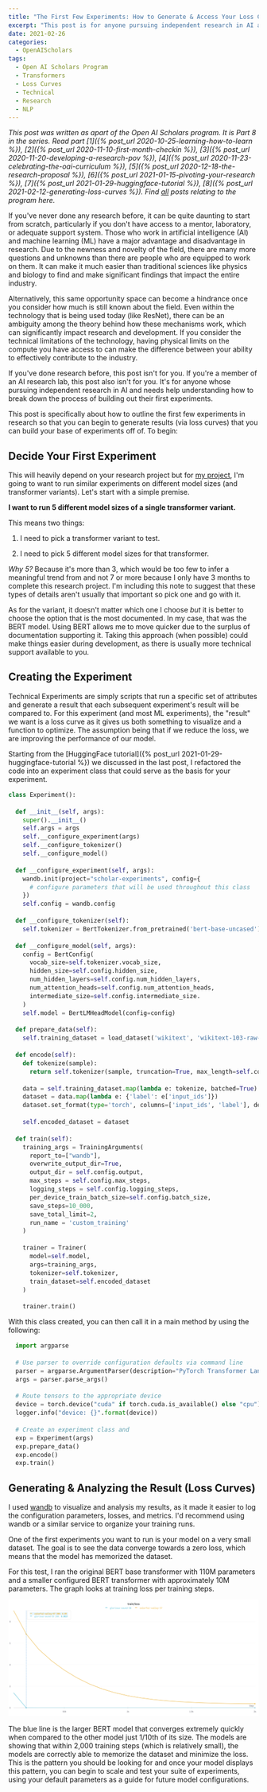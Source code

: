 ```yaml
---
title: "The First Few Experiments: How to Generate & Access Your Loss Curves"
excerpt: "This post is for anyone pursuing independent research in AI and needs help understanding how to think through creating their first experiment and breaking down the process of building out their experiments."
date: 2021-02-26
categories:
  - OpenAIScholars
tags:
  - Open AI Scholars Program
  - Transformers
  - Loss Curves
  - Technical
  - Research
  - NLP
---
```

*This post was written as apart of the Open AI Scholars program. It is Part 8 in the series. Read part [1]({% post_url 2020-10-25-learning-how-to-learn %}), [2]({% post_url 2020-11-10-first-month-checkin %}), [3]({% post_url 2020-11-20-developing-a-research-pov %}), [4]({% post_url 2020-11-23-celebrating-the-oai-curriculum %}), [5]({% post_url 2020-12-18-the-research-proposal %}), [6]({% post_url 2021-01-15-pivoting-your-research %}), [7]({% post_url 2021-01-29-huggingface-tutorial %}), [8]({% post_url 2021-02-12-generating-loss-curves %}). Find [all](/tags/#open-ai-scholars-program) posts relating to the program here.*

If you've never done any research before, it can be quite daunting to start from scratch, particularly if you don't have access to a mentor, laboratory, or adequate support system. Those who work in artificial intelligence (AI) and machine learning (ML) have a major advantage and disadvantage in research. Due to the newness and novelty of the field, there are many more questions and unknowns than there are people who are equipped to work on them. It can make it much easier than traditional sciences like physics and biology to find and make significant findings that impact the entire industry.

Alternatively, this same opportunity space can become a hindrance once you consider how much is still known about the field. Even within the technology that is being used today (like ResNet), there can be an ambiguity among the theory behind how these mechanisms work, which can significantly impact research and development. If you consider the technical limitations of the technology, having physical limits on the compute you have access to can make the difference between your ability to effectively contribute to the industry.

If you've done research before, this post isn't for you. If you're a member of an AI research lab, this post also isn't for you. It's for anyone whose pursuing independent research in AI and needs help understanding how to break down the process of building out their first experiments.

This post is specifically about how to outline the first few experiments in research so that you can begin to generate results (via loss curves) that you can build your base of experiments off of. To begin:

## Decide Your First Experiment

This will heavily depend on your research project but for [my project](https://docs.google.com/document/d/17Y88ALvE9essv4QCD13-omQstpn3iz35k7R3R49zpNM), I'm going to want to run similar experiments on different model sizes (and transformer variants). Let's start with a simple premise.

**I want to run 5 different model sizes of a single transformer variant.**

This means two things:

1. I need to pick a transformer variant to test.

2. I need to pick 5 different model sizes for that transformer.

*Why 5?* Because it's more than 3, which would be too few to infer a meaningful trend from and not 7 or more because I only have 3 months to complete this research project. I'm including this note to suggest that these types of details aren't usually that important so pick one and go with it.

As for the variant, it doesn't matter which one I choose *but* it is better to choose the option that is the most documented. In my case, that was the BERT model. Using BERT allows me to move quicker due to the surplus of documentation supporting it. Taking this approach (when possible) could make things easier during development, as there is usually more technical support available to you.

## Creating the Experiment

Technical Experiments are simply scripts that run a specific set of attributes and generate a result that each subsequent experiment's result will be compared to. For this experiment (and most ML experiments), the "result" we want is a loss curve as it gives us both something to visualize and a function to optimize. The assumption being that if we reduce the loss, we are improving the performance of our model.

Starting from the [HuggingFace tutorial]({% post_url 2021-01-29-huggingface-tutorial %}) we discussed in the last post, I refactored the code into an experiment class that could serve as the basis for your experiment.

```python
class Experiment():

  def __init__(self, args):
    super().__init__()
    self.args = args
    self.__configure_experiment(args)
    self.__configure_tokenizer()
    self.__configure_model()

  def __configure_experiment(self, args):
    wandb.init(project="scholar-experiments", config={
      # configure parameters that will be used throughout this class
    })
    self.config = wandb.config

  def __configure_tokenizer(self):
    self.tokenizer = BertTokenizer.from_pretrained('bert-base-uncased')
      
  def __configure_model(self, args):
    config = BertConfig(
      vocab_size=self.tokenizer.vocab_size,
      hidden_size=self.config.hidden_size,
      num_hidden_layers=self.config.num_hidden_layers,
      num_attention_heads=self.config.num_attention_heads,
      intermediate_size=self.config.intermediate_size.
    )
    self.model = BertLMHeadModel(config=config)

  def prepare_data(self):
    self.training_dataset = load_dataset('wikitext', 'wikitext-103-raw-v1', split='train[:15%]')

  def encode(self):
    def tokenize(sample):
      return self.tokenizer(sample, truncation=True, max_length=self.config.max_length, padding=True)

    data = self.training_dataset.map(lambda e: tokenize, batched=True)
    dataset = data.map(lambda e: {'label': e['input_ids']})
    dataset.set_format(type='torch', columns=['input_ids', 'label'], device=device)

    self.encoded_dataset = dataset

  def train(self):
    training_args = TrainingArguments(
      report_to=["wandb"],
      overwrite_output_dir=True,
      output_dir = self.config.output,
      max_steps = self.config.max_steps,
      logging_steps = self.config.logging_steps,
      per_device_train_batch_size=self.config.batch_size,
      save_steps=10_000,
      save_total_limit=2,
      run_name = 'custom_training'
    )

    trainer = Trainer(
      model=self.model,
      args=training_args,
      tokenizer=self.tokenizer,
      train_dataset=self.encoded_dataset
    )

    trainer.train()
```

With this class created, you can then call it in a main method by using the following:

```python
  import argparse

  # Use parser to override configuration defaults via command line
  parser = argparse.ArgumentParser(description="PyTorch Transformer Language Model")
  args = parser.parse_args()
  
  # Route tensors to the appropriate device
  device = torch.device("cuda" if torch.cuda.is_available() else "cpu")
  logger.info("device: {}".format(device))

  # Create an experiment class and 
  exp = Experiment(args)
  exp.prepare_data()
  exp.encode()
  exp.train()
```

## Generating & Analyzing the Result (Loss Curves)

I used [wandb](https://docs.wandb.ai/integrations/huggingface) to visualize and analysis my results, as it made it easier to log the configuration parameters, losses, and metrics. I'd recommend using wandb or a similar service to organize your training runs.

One of the first experiments you want to run is your model on a very small dataset. The goal is to see the data converge towards a zero loss, which means that the model has memorized the dataset.

For this test, I ran the original BERT base transformer with 110M parameters and a smaller configured BERT transformer with approximately 10M parameters. The graph looks at training loss per training steps.

![BERT Test Runs](/assets/images/first-loss-curve.png)

The blue line is the larger BERT model that converges extremely quickly when compared to the other model just 1/10th of its size. The models are showing that within 2,000 training steps (which is relatively small), the models are correctly able to memorize the dataset and minimize the loss. This is the pattern you should be looking for and once your model displays this pattern, you can begin to scale and test your suite of experiments, using your default parameters as a guide for future model configurations.
